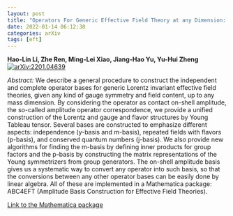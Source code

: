 ```yaml
---
layout: post
title: "Operators For Generic Effective Field Theory at any Dimension: On-shell Amplitude Basis Construction"
date: 2022-01-14 06:12:38
categories: arXiv
tags: [eft]
---
```


**Hao-Lin Li, Zhe Ren, Ming-Lei Xiao, Jiang-Hao Yu, Yu-Hui Zheng**
[![arXiv:2201.04639](https://img.shields.io/badge/arXiv-2201.04639-00ff00)](https://arxiv.org/abs/2201.04639)

*Abstract:*
We describe a general procedure to construct the independent and complete operator bases for generic Lorentz invariant effective field theories, given any kind of gauge symmetry and field content, up to any mass dimension. By considering the operator as contact on-shell amplitude, the so-called amplitude operator correspondence, we provide a unified construction of the Lorentz and gauge and flavor structures by Young Tableau tensor. Several bases are constructed to emphasize different aspects: independence (y-basis and m-basis), repeated fields with flavors (p-basis), and conserved quantum numbers (j-basis). We also provide new algorithms for finding the m-basis by defining inner products for group factors and the p-basis by constructing the matrix representations of the Young symmetrizers from group generators. The on-shell amplitude basis gives us a systematic way to convert any operator into such basis, so that the conversions between any other operator bases can be easily done by linear algebra. All of these are implemented in a Mathematica package: ABC4EFT (Amplitude Basis Construction for Effective Field Theories).

[Link to the Mathematica package](https://abc4eft.hepforge.org)
